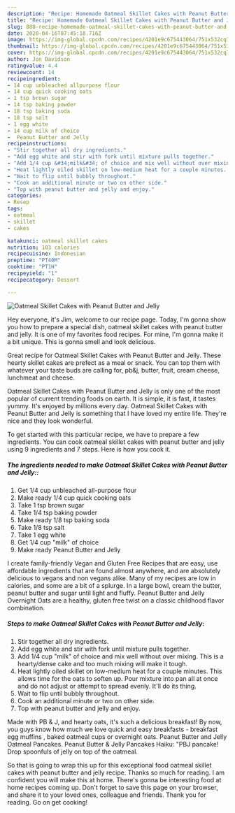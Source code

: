 ```yaml
---
description: "Recipe: Homemade Oatmeal Skillet Cakes with Peanut Butter and Jelly"
title: "Recipe: Homemade Oatmeal Skillet Cakes with Peanut Butter and Jelly"
slug: 888-recipe-homemade-oatmeal-skillet-cakes-with-peanut-butter-and-jelly
date: 2020-04-16T07:45:18.716Z
image: https://img-global.cpcdn.com/recipes/4201e9c675443064/751x532cq70/oatmeal-skillet-cakes-with-peanut-butter-and-jelly-recipe-main-photo.jpg
thumbnail: https://img-global.cpcdn.com/recipes/4201e9c675443064/751x532cq70/oatmeal-skillet-cakes-with-peanut-butter-and-jelly-recipe-main-photo.jpg
cover: https://img-global.cpcdn.com/recipes/4201e9c675443064/751x532cq70/oatmeal-skillet-cakes-with-peanut-butter-and-jelly-recipe-main-photo.jpg
author: Jon Davidson
ratingvalue: 4.4
reviewcount: 14
recipeingredient:
- 14 cup unbleached allpurpose flour
- 14 cup quick cooking oats
- 1 tsp brown sugar
- 14 tsp baking powder
- 18 tsp baking soda
- 18 tsp salt
- 1 egg white
- 14 cup milk of choice
-  Peanut Butter and Jelly
recipeinstructions:
- "Stir together all dry ingredients."
- "Add egg white and stir with fork until mixture pulls together."
- "Add 1/4 cup &#34;milk&#34; of choice and mix well without over mixing. This is a hearty/dense cake and too much mixing will make it tough."
- "Heat lightly oiled skillet on low-medium heat for a couple minutes. This allows time for the oats to soften up. Pour mixture into pan all at once and do not adjust or attempt to spread evenly. It&#39;ll do its thing."
- "Wait to flip until bubbly throughout."
- "Cook an additional minute or two on other side."
- "Top with peanut butter and jelly and enjoy."
categories:
- Resep
tags:
- oatmeal
- skillet
- cakes

katakunci: oatmeal skillet cakes
nutrition: 103 calories
recipecuisine: Indonesian
preptime: "PT40M"
cooktime: "PT1H"
recipeyield: "1"
recipecategory: Dessert

---
```



![Oatmeal Skillet Cakes with Peanut Butter and Jelly](https://img-global.cpcdn.com/recipes/4201e9c675443064/751x532cq70/oatmeal-skillet-cakes-with-peanut-butter-and-jelly-recipe-main-photo.jpg)

Hey everyone, it's Jim, welcome to our recipe page. Today, I'm gonna show you how to prepare a special dish, oatmeal skillet cakes with peanut butter and jelly. It is one of my favorites food recipes. For mine, I'm gonna make it a bit unique. This is gonna smell and look delicious.

Great recipe for Oatmeal Skillet Cakes with Peanut Butter and Jelly. These hearty skillet cakes are prefect as a meal or snack. You can top them with whatever your taste buds are calling for, pb&amp;j, butter, fruit, cream cheese, lunchmeat and cheese.

Oatmeal Skillet Cakes with Peanut Butter and Jelly is only one of the most popular of current trending foods on earth. It is simple, it is fast, it tastes yummy. It's enjoyed by millions every day. Oatmeal Skillet Cakes with Peanut Butter and Jelly is something that I have loved my entire life. They're nice and they look wonderful.


To get started with this particular recipe, we have to prepare a few ingredients. You can cook oatmeal skillet cakes with peanut butter and jelly using 9 ingredients and 7 steps. Here is how you cook it.

##### The ingredients needed to make Oatmeal Skillet Cakes with Peanut Butter and Jelly::

1. Get 1/4 cup unbleached all-purpose flour
1. Make ready 1/4 cup quick cooking oats
1. Take 1 tsp brown sugar
1. Take 1/4 tsp baking powder
1. Make ready 1/8 tsp baking soda
1. Take 1/8 tsp salt
1. Take 1 egg white
1. Get 1/4 cup &#34;milk&#34; of choice
1. Make ready  Peanut Butter and Jelly


I create family-friendly Vegan and Gluten Free Recipes that are easy, use affordable ingredients that are found almost anywhere, and are absolutely delicious to vegans and non vegans alike. Many of my recipes are low in calories, and some are a bit of a splurge. In a large bowl, cream the butter, peanut butter and sugar until light and fluffy. Peanut Butter and Jelly Overnight Oats are a healthy, gluten free twist on a classic childhood flavor combination. 

##### Steps to make Oatmeal Skillet Cakes with Peanut Butter and Jelly:

1. Stir together all dry ingredients.
1. Add egg white and stir with fork until mixture pulls together.
1. Add 1/4 cup &#34;milk&#34; of choice and mix well without over mixing. This is a hearty/dense cake and too much mixing will make it tough.
1. Heat lightly oiled skillet on low-medium heat for a couple minutes. This allows time for the oats to soften up. Pour mixture into pan all at once and do not adjust or attempt to spread evenly. It&#39;ll do its thing.
1. Wait to flip until bubbly throughout.
1. Cook an additional minute or two on other side.
1. Top with peanut butter and jelly and enjoy.


Made with PB &amp; J, and hearty oats, it&#39;s such a delicious breakfast! By now, you guys know how much we love quick and easy breakfasts - breakfast egg muffins , baked oatmeal cups or overnight oats. Peanut Butter and Jelly Oatmeal Pancakes. Peanut Butter &amp; Jelly Pancakes Haiku: &#34;PBJ pancake! Drop spoonfuls of jelly on top of the oatmeal. 

So that is going to wrap this up for this exceptional food oatmeal skillet cakes with peanut butter and jelly recipe. Thanks so much for reading. I am confident you will make this at home. There's gonna be interesting food at home recipes coming up. Don't forget to save this page on your browser, and share it to your loved ones, colleague and friends. Thank you for reading. Go on get cooking!

